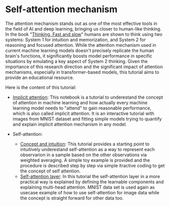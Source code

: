 # Self-attention mechanism
The attention mechanism stands out as one of the most effective tools in the field of AI and deep learning, bringing us closer to human-like thinking. In the book "[Thinking, Fast and slow](https://en.wikipedia.org/wiki/Thinking,_Fast_and_Slow)" humans are shown to think using two systems: System 1 for intuition and memorization, and System 2 for reasoning and focused attention. While the attention mechanism used in current machine learning models doesn't precisely replicate the human brain's functions, it significantly boosts model performance in specific situations by emulating a key aspect of System 2 thinking. Given the importance of this research direction and the significant impact of attention mechanisms, especially in transformer-based models, this tutorial aims to provide an educational resource.

Here is the content of this tutorial:


* [Implicit attention](https://github.com/bezhvin/AttentionMechanism/blob/main/ImplicitAttention.ipynb): This notebook is a tutorial to underestand the concept of attention in machine learning and how actually every machine learning model needs to "attend" to gain reasonable performance, which is also called implicit attention. It is an interactive tutorial with images from MNIST dataset and fitting simple models trying to quantify and explain implicit attention mechanism in any model.

* Self-attention:
   * [Concept and intuition](https://github.com/bezhvin/AttentionMechanism/blob/main/self-attention%20intuition.ipynb): This tutorial provides a starting point to intuitively underestand self-attention as a way to represent each observarion in a sample based on the other observations via weighted averaging. A simple toy example is provided and the procedure is described step by step via simple itractive coding to get the concept of self attention.
   * [Self-attention layer](https://github.com/bezhvin/AttentionMechanism/blob/main/self-attention_layer.ipynb): In this tutorial the self-attention layer in a more practical way is explained by defining the learnable components and explaining multi-head attention. MNIST data set is used again as usecase example of how to use self-attention for image data while the concept is straight forward for other data too.


